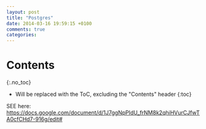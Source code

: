 ```yaml
---
layout: post
title: "Postgres"
date: 2014-03-16 19:59:15 +0100
comments: true
categories:
---
```

# Contents
{:.no_toc}

* Will be replaced with the ToC, excluding the "Contents" header
{:toc}

SEE here: https://docs.google.com/document/d/1J7ggNpPIdU_frNM8k2qhiHVurCJfwTA0cfCHd7-916g/edit#

